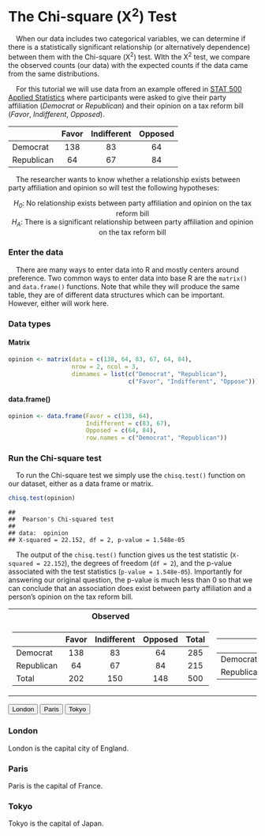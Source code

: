 
# The Chi-square (Χ<sup>2</sup>) Test

    When our data includes two categorical variables, we can determine
if there is a statistically significant relationship (or alternatively
dependence) between them with the Chi-square (Χ<sup>2</sup>) test. WIth
the Χ<sup>2</sup> test, we compare the observed counts (our data) with
the expected counts if the data came from the same distributions.

    For this tutorial we will use data from an example offered in [STAT
500 Applied Statistics](https://online.stat.psu.edu/stat500/lesson/8)
where participants were asked to give their party affiliation
(*Democrat* or *Republican*) and their opinion on a tax reform bill
(*Favor*, *Indifferent*, *Opposed*).

|            | Favor | Indifferent | Opposed |
|:-----------|:-----:|:-----------:|:-------:|
| Democrat   |  138  |     83      |   64    |
| Republican |  64   |     67      |   84    |

    The researcher wants to know whether a relationship exists between
party affiliation and opinion so will test the following hypotheses:

<center>
<i>H<sub>0</sub></i>: No relationship exists between party affiliation
and opinion on the tax reform bill
</center>
<center>
<i>H<sub>A</sub></i>: There is a significant relationship between party
affiliation and opinion on the tax reform bill
</center>

### Enter the data

    There are many ways to enter data into R and mostly centers around
preference. Two common ways to enter data into base R are the `matrix()`
and `data.frame()` functions. Note that while they will produce the same
table, they are of different data structures which can be important.
However, either will work here.

### Data types

#### Matrix

``` r
opinion <- matrix(data = c(138, 64, 83, 67, 64, 84),
                  nrow = 2, ncol = 3,
                  dimnames = list(c("Democrat", "Republican"),
                                  c("Favor", "Indifferent", "Oppose")))
```

#### data.frame()

``` r
opinion <- data.frame(Favor = c(138, 64),
                      Indifferent = c(83, 67),
                      Opposed = c(64, 84),
                      row.names = c("Democrat", "Republican"))
```

### Run the Chi-square test

    To run the Chi-square test we simply use the `chisq.test()` function
on our dataset, either as a data frame or matrix.

``` r
chisq.test(opinion)
```

    ## 
    ##  Pearson's Chi-squared test
    ## 
    ## data:  opinion
    ## X-squared = 22.152, df = 2, p-value = 1.548e-05

    The output of the `chisq.test()` function gives us the test
statistic (`X-squared = 22.152`), the degrees of freedom (`df = 2`), and
the p-value associated with the test statistics (`p-value = 1.548e-05`).
Importantly for answering our original question, the p-value is much
less than 0 so that we can conclude that an association does exist
between party affiliation and a person’s opinion on the tax reform bill.

<table>
<tr>
<th>
Observed
</th>
<th>
Expected
</th>
</tr>
<tr>
<td>

|            | Favor | Indifferent | Opposed | Total |
|:-----------|:-----:|:-----------:|:-------:|:-----:|
| Democrat   |  138  |     83      |   64    |  285  |
| Republican |  64   |     67      |   84    |  215  |
| Total      |  202  |     150     |   148   |  500  |

</td>
<td>

|            | Favor  | Indifferent | Opposed |
|:-----------|:------:|:-----------:|:-------:|
| Democrat   | 115.14 |    85.5     |  84.36  |
| Republican | 86.86  |    64.5     |  63.64  |

</td>
</tr>
</table>
<!-- Tab links -->

<div class="tab">

<button class="tablinks" onclick="openCity(event, 'London')">London</button>
<button class="tablinks" onclick="openCity(event, 'Paris')">Paris</button>
<button class="tablinks" onclick="openCity(event, 'Tokyo')">Tokyo</button>

</div>

<!-- Tab content -->

<div id="London" class="tabcontent">

<h3>
London
</h3>
<p>
London is the capital city of England.
</p>

</div>

<div id="Paris" class="tabcontent">

<h3>
Paris
</h3>
<p>
Paris is the capital of France.
</p>

</div>

<div id="Tokyo" class="tabcontent">

<h3>
Tokyo
</h3>
<p>
Tokyo is the capital of Japan.
</p>

</div>

